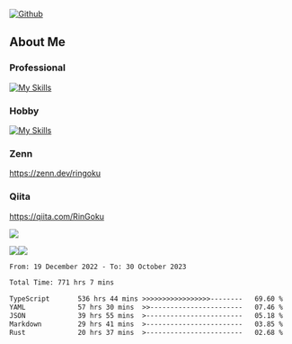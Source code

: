[![Github](https://img.shields.io/github/followers/skyt-a?label=Follow&style=social)](https://github.com/skyt-a)

## About Me
### Professional
[![My Skills](https://skillicons.dev/icons?i=react,ts,js,nodejs,java,graphql,firebase,githubactions&theme=light)](https://skillicons.dev)
### Hobby
[![My Skills](https://skillicons.dev/icons?i=unity,rust,py&theme=light)](https://skillicons.dev)

### Zenn
https://zenn.dev/ringoku
### Qiita
https://qiita.com/RinGoku


![](https://github-profile-summary-cards.vercel.app/api/cards/profile-details?username=skyt-a&theme=default)

![](https://github-profile-summary-cards.vercel.app/api/cards/repos-per-language?username=skyt-a&theme=default)![](https://github-profile-summary-cards.vercel.app/api/cards/stats?username=RinGoku&theme=default)

<!--START_SECTION:waka-->

```txt
From: 19 December 2022 - To: 30 October 2023

Total Time: 771 hrs 7 mins

TypeScript       536 hrs 44 mins >>>>>>>>>>>>>>>>>--------   69.60 %
YAML             57 hrs 30 mins  >>-----------------------   07.46 %
JSON             39 hrs 55 mins  >------------------------   05.18 %
Markdown         29 hrs 41 mins  >------------------------   03.85 %
Rust             20 hrs 37 mins  >------------------------   02.68 %
```

<!--END_SECTION:waka-->
